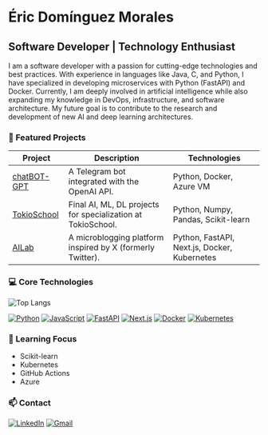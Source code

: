 # Éric Domínguez Morales

## Software Developer | Technology Enthusiast

I am a software developer with a passion for cutting-edge technologies and best practices. With experience in languages like Java, C, and Python, I have specialized in developing microservices with Python (FastAPI) and Docker. Currently, I am deeply involved in artificial intelligence while also expanding my knowledge in DevOps, infrastructure, and software architecture. My future goal is to contribute to the research and development of new AI and deep learning architectures.

### 🚀 Featured Projects

| Project       | Description                                                                 | Technologies                               |
|---------------|-----------------------------------------------------------------------------|--------------------------------------------|
| [chatBOT-GPT](https://github.com/DoMo-98/chatBOT-GPT) | A Telegram bot integrated with the OpenAI API. | Python, Docker, Azure VM                   |
| [TokioSchool](https://github.com/DoMo-98/TokioSchool) | Final AI, ML, DL projects for specialization at TokioSchool. | Python, Numpy, Pandas, Scikit-learn        |
| [AILab](https://github.com/DoMo-98/ailab) | A microblogging platform inspired by X (formerly Twitter). | Python, FastAPI, Next.js, Docker, Kubernetes |


### 💻 Core Technologies

![Top Langs](https://github-readme-stats.vercel.app/api/top-langs/?username=DoMo-98&layout=compact&hide=jupyter%20notebook)

[![Python](https://img.shields.io/badge/-Python-3776AB?style=flat-square&logo=python&logoColor=white)](https://www.python.org)
[![JavaScript](https://img.shields.io/badge/-JavaScript-F7DF1E?style=flat-square&logo=javascript&logoColor=black)](https://developer.mozilla.org/en-US/docs/Web/JavaScript)
[![FastAPI](https://img.shields.io/badge/-FastAPI-009688?style=flat-square&logo=fastapi&logoColor=white)](https://fastapi.tiangolo.com/)
[![Next.js](https://img.shields.io/badge/-Next.js-000000?style=flat-square&logo=next.js&logoColor=white)](https://nextjs.org/)
[![Docker](https://img.shields.io/badge/-Docker-2496ED?style=flat-square&logo=docker&logoColor=white)](https://www.docker.com/)
[![Kubernetes](https://img.shields.io/badge/-Kubernetes-326CE5?style=flat-square&logo=kubernetes&logoColor=white)](https://kubernetes.io/)

### 🌱 Learning Focus

- Scikit-learn
- Kubernetes
- GitHub Actions
- Azure

### 📫 Contact

[![LinkedIn](https://img.shields.io/badge/-LinkedIn-0077B5?style=flat-square&logo=linkedin&logoColor=white)](https://www.linkedin.com/in/eric-dominguez-morales)
[![Gmail](https://img.shields.io/badge/-Gmail-D14836?style=flat-square&logo=gmail&logoColor=white)](mailto:ericdominguezm@gmail.com)

